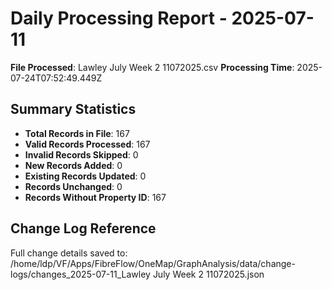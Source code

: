 # Daily Processing Report - 2025-07-11

**File Processed**: Lawley July Week 2 11072025.csv
**Processing Time**: 2025-07-24T07:52:49.449Z

## Summary Statistics

- **Total Records in File**: 167
- **Valid Records Processed**: 167
- **Invalid Records Skipped**: 0
- **New Records Added**: 0
- **Existing Records Updated**: 0
- **Records Unchanged**: 0
- **Records Without Property ID**: 167


## Change Log Reference

Full change details saved to: /home/ldp/VF/Apps/FibreFlow/OneMap/GraphAnalysis/data/change-logs/changes_2025-07-11_Lawley July Week 2 11072025.json
